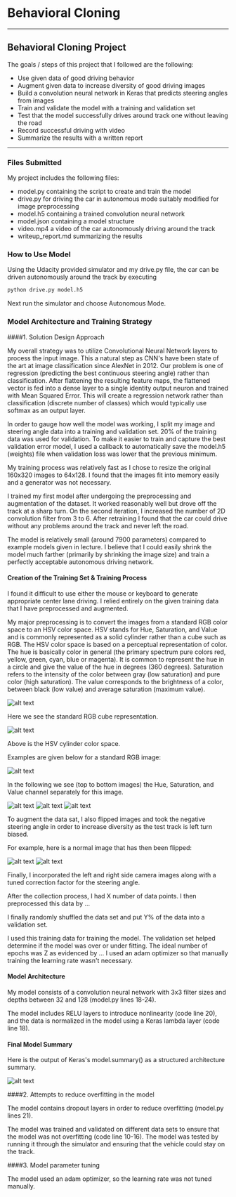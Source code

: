 # **Behavioral Cloning** #

---

## **Behavioral Cloning Project** ##

The goals / steps of this project that I followed are the following:

* Use given data of good driving behavior
* Augment given data to increase diversity of good driving images
* Build a convolution neural network in Keras that predicts steering angles from images
* Train and validate the model with a training and validation set
* Test that the model successfully drives around track one without leaving the road
* Record successful driving with video
* Summarize the results with a written report


[//]: # (Image References)

[image1]: ./examples/summary.png "Model Summary"
[image2]: ./examples/rgb.jpg "RGB Image"
[image3]: ./examples/hue.png "Hue Image"
[image4]: ./examples/saturation.png "Saturation Image"
[image5]: ./examples/value.png "Value Image"
[image6]: ./examples/RGB_cube.png "RGB Cube"
[image7]: ./examples/HSV_cylinder.png "HSV Cylinder"
[image8]: ./examples/normal.jpg "Normal Image"
[image9]: ./examples/flip.jpg "Flipped Image"


---

### Files Submitted ###

My project includes the following files:
* model.py containing the script to create and train the model
* drive.py for driving the car in autonomous mode suitably modified for image preprocessing
* model.h5 containing a trained convolution neural network
* model.json containing a model structure
* video.mp4 a video of the car autonomously driving around the track 
* writeup_report.md summarizing the results

### How to Use Model ###

Using the Udacity provided simulator and my drive.py file, the car can be driven autonomously around the track by executing 
```sh
python drive.py model.h5
```

Next run the simulator and choose Autonomous Mode.


### Model Architecture and Training Strategy ###

####1. Solution Design Approach

My overall strategy was to utilize Convolutional Neural Network layers to process the input image.  This a natural step as CNN's have been state of the art at image classification since AlexNet in 2012.  Our
problem is one of regression (predicting the best continuous steering angle) rather than classification.
After flattening the resulting feature maps, the flattened vector is fed into a dense layer to a single
identity output neuron and trained with Mean Squared Error.  This will create a regression network rather
than classification (discrete number of classes) which would typically use softmax as an output layer.

In order to gauge how well the model was working, I split my image and steering angle data into a training and validation set. 20% of the training data was used for validation.  To make it easier to train and capture
the best validation error model, I used a callback to automatically save the model.h5 (weights) file when
validation loss was lower that the previous minimum.

My training process was relatively fast as I chose to resize the original 160x320 images to 64x128.  I found
that the images fit into memory easily and a generator was not necessary.

I trained my first model after undergoing the preprocessing and augmentation of the dataset.  It worked 
reasonably well but drove off the track at a sharp turn.  On the second iteration, I increased the number
of 2D convolution filter from 3 to 6.  After retraining I found that the car could drive without any problems
around the track and never left the road.

The model is relatively small (around 7900 parameters) compared to example models given in lecture.  I believe
that I could easily shrink the model much farther (primarily by shrinking the image size) and train a 
perfectly acceptable autonomous driving network. 


#### Creation of the Training Set & Training Process

I found it difficult to use either the mouse or keyboard to generate appropriate center lane driving.  I relied
entirely on the given training data that I have preprocessed and augmented.

My major preprocessing is to convert the images from a standard RGB color space to an HSV color space.  HSV stands for Hue, Saturation, and Value and is commonly represented as a solid cylinder rather than a cube such as
RGB. The HSV color space is based on a perceptual representation of color.
The hue is basically color in general (the primary spectrum pure colors red, yellow, green, cyan, blue or magenta). It is common to represent the hue in a circle and give the value of the hue in degrees (360 degrees).
Saturation refers to the intensity of the color between gray (low saturation) and pure color (high saturation). 
The value corresponds to the brightness of a color, between black (low value) and average saturation (maximum value).

![alt text][image6]


Here we see the standard RGB cube representation.


![alt text][image7]

Above is the HSV cylinder color space.


Examples are given below for a standard RGB image:

![alt text][image2]

In the following we see (top to bottom images) the Hue, Saturation, and Value channel separately for this image.

![alt text][image3]
![alt text][image4]
![alt text][image5]





To augment the data sat, I also flipped images and took the negative steering angle in order to increase diversity as the test track is left turn biased. 

For example, here is a normal image that has then been flipped:

![alt text][image8]
![alt text][image9]

Finally, I incorporated the left and right side camera images along with a tuned correction factor for the
steering angle.

After the collection process, I had X number of data points. I then preprocessed this data by ...


I finally randomly shuffled the data set and put Y% of the data into a validation set. 

I used this training data for training the model. The validation set helped determine if the model was over or under fitting. The ideal number of epochs was Z as evidenced by ... I used an adam optimizer so that manually training the learning rate wasn't necessary.

#### Model Architecture ####


My model consists of a convolution neural network with 3x3 filter sizes and depths between 32 and 128 (model.py lines 18-24).

The model includes RELU layers to introduce nonlinearity (code line 20), and the data is normalized in the model using a Keras lambda layer (code line 18). 

####  Final Model Summary ####

Here is the output of Keras's model.summary() as a structured architecture summary. 

![alt text][image1]

####2. Attempts to reduce overfitting in the model

The model contains dropout layers in order to reduce overfitting (model.py lines 21). 

The model was trained and validated on different data sets to ensure that the model was not overfitting (code line 10-16). The model was tested by running it through the simulator and ensuring that the vehicle could stay on the track.

####3. Model parameter tuning

The model used an adam optimizer, so the learning rate was not tuned manually.

